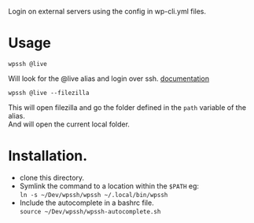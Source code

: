 Login on external servers using the config in wp-cli.yml files.

# Usage

    wpssh @live


Will look for the @live alias and login over ssh. [documentation](https://make.wordpress.org/cli/handbook/references/config/#config-files)

    wpssh @live --filezilla

This will open filezilla and go the folder defined in the `path` variable of the alias.  
And will open the current local folder.

# Installation.

- clone this directory.
- Symlink the command to a location within the `$PATH` eg:  
`ln -s ~/Dev/wpssh/wpssh ~/.local/bin/wpssh`
- Include the autocomplete in a bashrc file.  
`source ~/Dev/wpssh/wpssh-autocomplete.sh`
